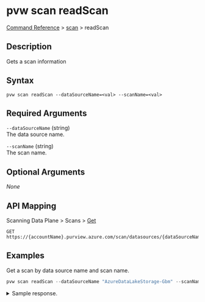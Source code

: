 # pvw scan readScan
[Command Reference](../../../README.md#command-reference) > [scan](./main.md) > readScan

## Description
Gets a scan information

## Syntax
```
pvw scan readScan --dataSourceName=<val> --scanName=<val>
```

## Required Arguments
`--dataSourceName` (string)  
The data source name.

`--scanName` (string)  
The scan name.

## Optional Arguments
*None*

## API Mapping
Scanning Data Plane > Scans > [Get](https://docs.microsoft.com/en-us/rest/api/purview/scanningdataplane/scans/get)
```
GET https://{accountName}.purview.azure.com/scan/datasources/{dataSourceName}/scans/{scanName}
```

## Examples
Get a scan by data source name and scan name.
```powershell
pvw scan readScan --dataSourceName "AzureDataLakeStorage-Gbm" --scanName "Scan-Xei"
```
<details><summary>Sample response.</summary>
<p>

```json
{
    "id": "datasources/AzureDataLakeStorage-Gbm/scans/Scan-Xei",
    "kind": "AdlsGen2Msi",
    "name": "Scan-Xei",
    "properties": {
        "collection": {
            "lastModifiedAt": "2022-02-23T15:45:56.3612911Z",
            "referenceName": "esg-26fa7f24-pv",
            "type": "CollectionReference"
        },
        "createdAt": "2022-02-23T15:45:56.3612911Z",
        "lastModifiedAt": "2022-02-23T15:45:56.3612911Z",
        "scanRulesetName": "AdlsGen2",
        "scanRulesetType": "System"
    }
}
```
</p>
</details>
